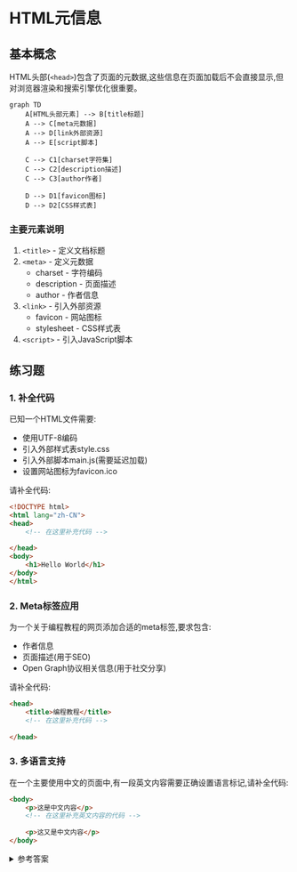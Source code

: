 # HTML元信息

## 基本概念

HTML头部(`<head>`)包含了页面的元数据,这些信息在页面加载后不会直接显示,但对浏览器渲染和搜索引擎优化很重要。

```mermaid
graph TD
    A[HTML头部元素] --> B[title标题]
    A --> C[meta元数据]
    A --> D[link外部资源]
    A --> E[script脚本]
    
    C --> C1[charset字符集]
    C --> C2[description描述]
    C --> C3[author作者]
    
    D --> D1[favicon图标]
    D --> D2[CSS样式表]
```


### 主要元素说明

1. `<title>` - 定义文档标题
2. `<meta>` - 定义元数据
   - charset - 字符编码
   - description - 页面描述
   - author - 作者信息
3. `<link>` - 引入外部资源
   - favicon - 网站图标
   - stylesheet - CSS样式表
4. `<script>` - 引入JavaScript脚本

## 练习题

### 1. 补全代码
已知一个HTML文件需要:
- 使用UTF-8编码
- 引入外部样式表style.css
- 引入外部脚本main.js(需要延迟加载)
- 设置网站图标为favicon.ico

请补全代码:

```html
<!DOCTYPE html>
<html lang="zh-CN">
<head>
    <!-- 在这里补充代码 -->
    
</head>
<body>
    <h1>Hello World</h1>
</body>
</html>
```


### 2. Meta标签应用
为一个关于编程教程的网页添加合适的meta标签,要求包含:
- 作者信息
- 页面描述(用于SEO)
- Open Graph协议相关信息(用于社交分享)

请补全代码:

```html
<head>
    <title>编程教程</title>
    <!-- 在这里补充代码 -->
    
</head>
```


### 3. 多语言支持
在一个主要使用中文的页面中,有一段英文内容需要正确设置语言标记,请补全代码:

```html
<body>
    <p>这是中文内容</p>
    <!-- 在这里补充英文内容的代码 -->
    
    <p>这又是中文内容</p>
</body>
```


<details>
<summary>参考答案</summary>

### 1. 补全代码答案:
```html
<meta charset="utf-8">
<link rel="stylesheet" href="style.css">
<script src="main.js" defer></script>
<link rel="icon" href="favicon.ico" type="image/x-icon">
```


### 2. Meta标签应用答案:
```html
<meta name="author" content="张三">
<meta name="description" content="全面的编程教程,包含HTML、CSS、JavaScript等Web开发知识">
<meta property="og:title" content="编程教程">
<meta property="og:description" content="全面的编程教程,包含HTML、CSS、JavaScript等Web开发知识">
<meta property="og:image" content="https://example.com/course-image.jpg">
```


### 3. 多语言支持答案:
```html
<p>这是中文内容</p>
<p lang="en">This is English content.</p>
<p>这又是中文内容</p>
```

</details>
